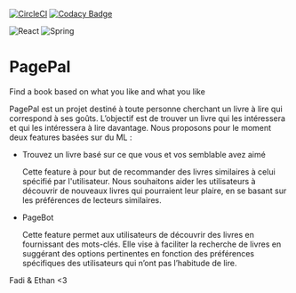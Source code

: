 [![CircleCI](https://dl.circleci.com/status-badge/img/circleci/LdoPeHBKrFZZWY3hH9rvBc/5E1EvJXUJdRXRCG2mbqXkP/tree/main.svg?style=svg)](https://dl.circleci.com/status-badge/redirect/circleci/LdoPeHBKrFZZWY3hH9rvBc/5E1EvJXUJdRXRCG2mbqXkP/tree/main)
[![Codacy Badge](https://app.codacy.com/project/badge/Grade/9c3eacbca0cb4cfaad5227b9e000fba5)](https://app.codacy.com/gh/FadiAbdelqader/PagePal/dashboard?utm_source=gh&utm_medium=referral&utm_content=&utm_campaign=Badge_grade)

![React](https://img.shields.io/badge/react-%2320232a.svg?style=for-the-badge&logo=react&logoColor=%2361DAFB)
![Spring](https://img.shields.io/badge/spring-%236DB33F.svg?style=for-the-badge&logo=spring&logoColor=white)

# PagePal
Find a book based on what you like and what you like

PagePal est un projet destiné à toute personne cherchant un livre à lire qui correspond à ses goûts. L’objectif est de trouver un livre qui les intéressera et qui les intéressera à lire davantage.
Nous proposons pour le moment deux features basées sur du ML :
- Trouvez un livre basé sur ce que vous et vos semblable avez aimé

  Cette feature à pour but de recommander des livres similaires à celui spécifié par l'utilisateur. Nous souhaitons aider les utilisateurs à découvrir de nouveaux livres qui pourraient leur plaire, en se basant sur les préférences de lecteurs similaires.

- PageBot

  Cette feature permet aux utilisateurs de découvrir des livres en fournissant des mots-clés. Elle vise à faciliter la recherche de livres en suggérant des options pertinentes en fonction des préférences spécifiques des utilisateurs qui n’ont pas l’habitude de lire.



Fadi & Ethan <3
